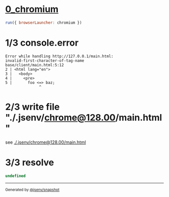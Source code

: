 # [0_chromium](../../html_syntax_error_dev.test.mjs#L22)

```js
run({ browserLauncher: chromium })
```

# 1/3 console.error

```console
Error while handling http://127.0.0.1/main.html:
invalid-first-character-of-tag-name
base/client/main.html:5:12
2 | <html lang="en">
3 |   <body>
4 |     <pre>
5 |       foo <=> baz;
               ^
```

# 2/3 write file "./.jsenv/chrome@128.00/main.html"

see [./.jsenv/chrome@128.00/main.html](./.jsenv/chrome@128.00/main.html)

# 3/3 resolve

```js
undefined
```
---

<sub>
  Generated by <a href="https://github.com/jsenv/core/tree/main/packages/independent/snapshot">@jsenv/snapshot</a>
</sub>